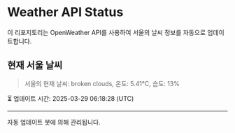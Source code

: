
# Weather API Status

이 리포지토리는 OpenWeather API를 사용하여 서울의 날씨 정보를 자동으로 업데이트합니다.

## 현재 서울 날씨
> 서울의 현재 날씨: broken clouds, 온도: 5.41°C, 습도: 13%

⏳ 업데이트 시간: 2025-03-29 06:18:28 (UTC)

---
자동 업데이트 봇에 의해 관리됩니다.
